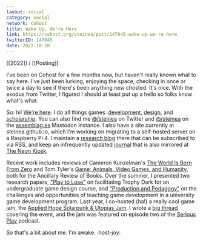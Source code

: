 ```yaml
---
layout: social
category: social
network: Cohost
title: Wake Up, We're Here
link: https://cohost.org/steinea/post/147045-wake-up-we-re-here
twitterID: 147045
date: 2022-10-28
---
```


[[2022]] / [[Posting]]

I've been on Cohost for a few months now, but haven't really known what to say here. I've just been lurking, enjoying the space, checking in once or twice a day to see if there's been anything new chosted. It's nice. With the exodus from Twitter, I figured I should at least put up a hello so folks know what's what.

So: hi! [We're here](https://en.uesp.net/wiki/Morrowind:Jiub). I do all things games: [development](https://www.linkedin.com/in/steinea/), [design](https://vagrantludology.itch.io/), and [scholarship](https://orcid.org/0000-0003-4131-2695). You can also find me [@/steinea](https://twitter.com/steinea) on Twitter and [@/steinea](https://assemblag.es/@steinea) on the [assemblag.es](https://assemblag.es/) Mastodon instance. I also have a site currently at steinea.github.io, which I'm working on migrating to a self-hosted server on a Raspberry Pi 4. I maintain a [research blog](https://steinea.github.io/notes/) there that can be subscribed to via RSS, and keep an infrequently updated [journal](https://steinea.github.io/journal/) that is also mirrored at [The Neon Kiosk](https://kiosk.nightfall.city/).

Recent work includes reviews of Cameron Kunzelman's [The World Is Born From Zero](https://ancillaryreviewofbooks.org/2022/09/21/mechanics-of-speculation-review-of-cameron-kunzelmans-the-world-is-born-from-zero/) and Tom Tyler's [Game: Animals, Video Games, and Humanity](https://ancillaryreviewofbooks.org/2022/08/29/being-meat-review-of-tom-tylers-game-animals-video-games-and-humanity/), both for the Ancillary Review of Books. Over the summer, I presented two research papers, ["Play to Lose"](https://zenodo.org/record/6932651) on facilitating Trophy Dark for an undergraduate game design course, and ["Production and Pedagogy"](https://zenodo.org/record/7036777) on the challenges and opportunities of teaching game development in a university game development program. Last year, I co-hosted (ha!) a really cool game jam, the [Applied Hope Solarpunk & Utopias Jam](https://itch.io/jam/applied-hope). I wrote a [big thread](https://twitter.com/steinea/status/1390772196209926145) covering the event, and the jam was featured on episode two of the [Serious Play](https://anchor.fm/serious-play/episodes/Episode-2-Jo-Lindsay-Walton-e1dj2qs) podcast.

So that's a bit about me. I'm awake. :host-joy:
